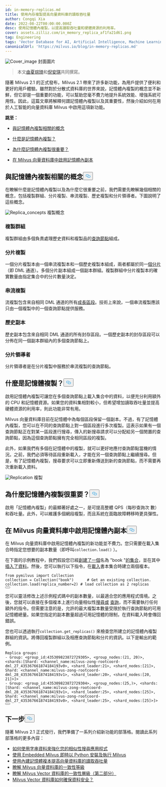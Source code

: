 ```yaml
---
id: in-memory-replicas.md
title: 使用內存複製提高向量資料庫的讀取吞吐量
author: Congqi Xia
date: 2022-08-22T00:00:00.000Z
desc: 使用記憶體內複製，以提高讀取吞吐量和硬體資源的利用率。
cover: assets.zilliz.com/in_memory_replica_af1fa21d61.png
tag: Engineering
tags: 'Vector Database for AI, Artificial Intelligence, Machine Learning'
canonicalUrl: 'https://milvus.io/blog/in-memory-replicas.md'
---
```

<p>
  
   <span class="img-wrapper"> <img translate="no" src="https://assets.zilliz.com/in_memory_replica_af1fa21d61.png" alt="Cover_image" class="doc-image" id="cover_image" />
   </span> <span class="img-wrapper"> <span>封面圖片</span> </span></p>
<blockquote>
<p>本文<a href="https://github.com/congqixia">由夏琮琦</a>和<a href="https://www.linkedin.com/in/yiyun-n-2aa713163/">倪安琪</a>共同撰寫。</p>
</blockquote>
<p>隨著 Milvus 2.1 的正式發布，Milvus 2.1 帶來了許多新功能，為用戶提供了便利和更好的用戶體驗。雖然對於分散式資料庫的世界來說，記憶體內複製的概念並不新鮮，但它卻是一個重要的功能，可以幫助您毫不費力地提升系統效能、增強系統可用性。因此，這篇文章將解釋何謂記憶體內複製以及其重要性，然後介紹如何在用於人工智能的向量資料庫 Milvus 中啟用這項新功能。</p>
<p><strong>跳至：</strong></p>
<ul>
<li><p><a href="#Concepts-related-to-in-memory-replica">與記憶體內複製相關的概念</a></p></li>
<li><p><a href="#What-is-in-memory-replica">什麼是記憶體內複製？</a></p></li>
<li><p><a href="#Why-are-in-memory-replicas-important">為什麼記憶體內複製很重要？</a></p></li>
<li><p><a href="#Enable-in-memory-replicas-in-the-Milvus-vector-database">在 Milvus 向量資料庫中啟用記憶體內副本</a></p></li>
</ul>
<h2 id="Concepts-related-to-in-memory-replica" class="common-anchor-header">與記憶體內複製相關的概念<button data-href="#Concepts-related-to-in-memory-replica" class="anchor-icon" translate="no">
      <svg translate="no"
        aria-hidden="true"
        focusable="false"
        height="20"
        version="1.1"
        viewBox="0 0 16 16"
        width="16"
      >
        <path
          fill="#0092E4"
          fill-rule="evenodd"
          d="M4 9h1v1H4c-1.5 0-3-1.69-3-3.5S2.55 3 4 3h4c1.45 0 3 1.69 3 3.5 0 1.41-.91 2.72-2 3.25V8.59c.58-.45 1-1.27 1-2.09C10 5.22 8.98 4 8 4H4c-.98 0-2 1.22-2 2.5S3 9 4 9zm9-3h-1v1h1c1 0 2 1.22 2 2.5S13.98 12 13 12H9c-.98 0-2-1.22-2-2.5 0-.83.42-1.64 1-2.09V6.25c-1.09.53-2 1.84-2 3.25C6 11.31 7.55 13 9 13h4c1.45 0 3-1.69 3-3.5S14.5 6 13 6z"
        ></path>
      </svg>
    </button></h2><p>在瞭解什麼是記憶體內複製以及為什麼它很重要之前，我們需要先瞭解幾個相關的概念，包括複製群組、分片複製、串流複製、歷史複製和分片領導者。下圖說明了這些概念。</p>
<p>
  
   <span class="img-wrapper"> <img translate="no" src="https://assets.zilliz.com/diagram_1_525afc706a.jpg" alt="Replica_concepts" class="doc-image" id="replica_concepts" />
   </span> <span class="img-wrapper"> <span>複製概念</span> </span></p>
<h3 id="Replica-group" class="common-anchor-header">複製群組</h3><p>複製群組由多個負責處理歷史資料和複製品的<a href="https://milvus.io/docs/v2.1.x/four_layers.md#Query-node">查詢節點</a>組成。</p>
<h3 id="Shard-replica" class="common-anchor-header">分片複製</h3><p>一個分片複製本由一個串流複製本和一個歷史複製本組成，兩者都屬於同一<a href="https://milvus.io/blog/deep-dive-1-milvus-architecture-overview.md#Shard">個分片</a>（即 DML 通道）。多個分片副本組成一個副本群組。複製群組中分片複製本的確實數量由指定集合中的分片數量決定。</p>
<h3 id="Streaming-replica" class="common-anchor-header">串流複製</h3><p>流複製包含來自相同 DML 通道的所有<a href="https://milvus.io/docs/v2.1.x/glossary.md#Segment">成長區段</a>。技術上來說，一個串流複製應該只由一個複製中的一個查詢節點提供服務。</p>
<h3 id="Historical-replica" class="common-anchor-header">歷史副本</h3><p>歷史副本包含來自相同 DML 通道的所有封存區段。一個歷史副本的封存區段可以分佈在同一個副本群組內的多個查詢節點上。</p>
<h3 id="Shard-leader" class="common-anchor-header">分片領導者</h3><p>分片領導者是在分片複製中服務於串流複製的查詢節點。</p>
<h2 id="What-is-in-memory-replica" class="common-anchor-header">什麼是記憶體複製？<button data-href="#What-is-in-memory-replica" class="anchor-icon" translate="no">
      <svg translate="no"
        aria-hidden="true"
        focusable="false"
        height="20"
        version="1.1"
        viewBox="0 0 16 16"
        width="16"
      >
        <path
          fill="#0092E4"
          fill-rule="evenodd"
          d="M4 9h1v1H4c-1.5 0-3-1.69-3-3.5S2.55 3 4 3h4c1.45 0 3 1.69 3 3.5 0 1.41-.91 2.72-2 3.25V8.59c.58-.45 1-1.27 1-2.09C10 5.22 8.98 4 8 4H4c-.98 0-2 1.22-2 2.5S3 9 4 9zm9-3h-1v1h1c1 0 2 1.22 2 2.5S13.98 12 13 12H9c-.98 0-2-1.22-2-2.5 0-.83.42-1.64 1-2.09V6.25c-1.09.53-2 1.84-2 3.25C6 11.31 7.55 13 9 13h4c1.45 0 3-1.69 3-3.5S14.5 6 13 6z"
        ></path>
      </svg>
    </button></h2><p>啟用記憶體內複製可讓您在多個查詢節點上載入集合中的資料，以便充分利用額外的 CPU 和記憶體資源。如果您的資料集相對較小，但希望增加讀取吞吐量並提高硬體資源的利用率，則此功能非常有用。</p>
<p>Milvus 向量資料庫目前在記憶體中為每個區段保留一個副本。不過，有了記憶體內複製，您可以在不同的查詢節點上對一個區段進行多次複製。這表示如果有一個查詢節點正在對某一區段進行搜尋，傳入的新搜尋請求可以分配給另一個閒置的查詢節點，因為這個查詢節點擁有完全相同區段的複製。</p>
<p>此外，如果我們有多個在記憶體中的複製，就可以更好地應付查詢節點當機的情況。之前，我們必須等待區段重新載入，才能在另一個查詢節點上繼續搜尋。但是，有了記憶體內複製，搜尋要求可以立即重新傳送到新的查詢節點，而不需要再次重新載入資料。</p>
<p>
  
   <span class="img-wrapper"> <img translate="no" src="https://assets.zilliz.com/replication_3_1_2c25513cb9.jpg" alt="Replication" class="doc-image" id="replication" />
   </span> <span class="img-wrapper"> <span>複製</span> </span></p>
<h2 id="Why-are-in-memory-replicas-important" class="common-anchor-header">為什麼記憶體內複製很重要？<button data-href="#Why-are-in-memory-replicas-important" class="anchor-icon" translate="no">
      <svg translate="no"
        aria-hidden="true"
        focusable="false"
        height="20"
        version="1.1"
        viewBox="0 0 16 16"
        width="16"
      >
        <path
          fill="#0092E4"
          fill-rule="evenodd"
          d="M4 9h1v1H4c-1.5 0-3-1.69-3-3.5S2.55 3 4 3h4c1.45 0 3 1.69 3 3.5 0 1.41-.91 2.72-2 3.25V8.59c.58-.45 1-1.27 1-2.09C10 5.22 8.98 4 8 4H4c-.98 0-2 1.22-2 2.5S3 9 4 9zm9-3h-1v1h1c1 0 2 1.22 2 2.5S13.98 12 13 12H9c-.98 0-2-1.22-2-2.5 0-.83.42-1.64 1-2.09V6.25c-1.09.53-2 1.84-2 3.25C6 11.31 7.55 13 9 13h4c1.45 0 3-1.69 3-3.5S14.5 6 13 6z"
        ></path>
      </svg>
    </button></h2><p>啟用「記憶體內複製」的最顯著好處之一，是可提高整體 QPS（每秒查詢次 數）和吞吐量。此外，可以維護多個網段複製，而且系統在面臨故障轉移時更具彈性。</p>
<h2 id="Enable-in-memory-replicas-in-the-Milvus-vector-database" class="common-anchor-header">在 Milvus 向量資料庫中啟用記憶體內副本<button data-href="#Enable-in-memory-replicas-in-the-Milvus-vector-database" class="anchor-icon" translate="no">
      <svg translate="no"
        aria-hidden="true"
        focusable="false"
        height="20"
        version="1.1"
        viewBox="0 0 16 16"
        width="16"
      >
        <path
          fill="#0092E4"
          fill-rule="evenodd"
          d="M4 9h1v1H4c-1.5 0-3-1.69-3-3.5S2.55 3 4 3h4c1.45 0 3 1.69 3 3.5 0 1.41-.91 2.72-2 3.25V8.59c.58-.45 1-1.27 1-2.09C10 5.22 8.98 4 8 4H4c-.98 0-2 1.22-2 2.5S3 9 4 9zm9-3h-1v1h1c1 0 2 1.22 2 2.5S13.98 12 13 12H9c-.98 0-2-1.22-2-2.5 0-.83.42-1.64 1-2.09V6.25c-1.09.53-2 1.84-2 3.25C6 11.31 7.55 13 9 13h4c1.45 0 3-1.69 3-3.5S14.5 6 13 6z"
        ></path>
      </svg>
    </button></h2><p>在 Milvus 向量資料庫中啟用記憶體內複製的新功能並不費力。您只需要在載入集合時指定您想要的副本數量（即呼叫<code translate="no">collection.load()</code> ）。</p>
<p>在下面的示例教程中，我們假設您已經<a href="https://milvus.io/docs/v2.1.x/create_collection.md">創建了一個</a>名為 "book "<a href="https://milvus.io/docs/v2.1.x/create_collection.md">的集合</a>，並在其中<a href="https://milvus.io/docs/v2.1.x/insert_data.md">插入了資料</a>。然後，您可以執行以下指令，在<a href="https://milvus.io/docs/v2.1.x/load_collection.md">載入</a>書本集合時建立兩個複本。</p>
<pre><code translate="no"><span class="hljs-keyword">from</span> pymilvus <span class="hljs-keyword">import</span> Collection
collection = Collection(<span class="hljs-string">&quot;book&quot;</span>)      <span class="hljs-comment"># Get an existing collection.</span>
collection.load(replica_number=<span class="hljs-number">2</span>) <span class="hljs-comment"># load collection as 2 replicas</span>
<button class="copy-code-btn"></button></code></pre>
<p>您可以靈活修改上述示例程式碼中的副本數量，以最適合您的應用程式情境。之後，您就可以直接在多個複本上進行向量相似性<a href="https://milvus.io/docs/v2.1.x/search.md">搜尋或</a> <a href="https://milvus.io/docs/v2.1.x/query.md">查詢</a>，而不需要執行任何額外的指令。但需要注意的是，允許的最大複製本數量受限於執行查詢節點的可用記憶體總量。如果您指定的副本數量超過可用記憶體的限制，在資料載入時會傳回錯誤。</p>
<p>您也可以透過執行<code translate="no">collection.get_replicas()</code> 來檢查您所建立的記憶體內複製群組的資訊。將傳回複製群組以及相應查詢節點和分片的資訊。以下是輸出的範例。</p>
<pre><code translate="no">Replica <span class="hljs-built_in">groups</span>:
- Group: &lt;group_id:435309823872729305&gt;, &lt;group_nodes:(21, 20)&gt;, &lt;shards:[Shard: &lt;channel_name:milvus-zong-rootcoord-dml_27_435367661874184193v0&gt;, &lt;shard_leader:21&gt;, &lt;shard_nodes:[21]&gt;, Shard: &lt;channel_name:milvus-zong-rootcoord-dml_28_435367661874184193v1&gt;, &lt;shard_leader:20&gt;, &lt;shard_nodes:[20, 21]&gt;]&gt;
- Group: &lt;group_id:435309823872729304&gt;, &lt;group_nodes:(25,)&gt;, &lt;shards:[Shard: &lt;channel_name:milvus-zong-rootcoord-dml_28_435367661874184193v1&gt;, &lt;shard_leader:25&gt;, &lt;shard_nodes:[25]&gt;, Shard: &lt;channel_name:milvus-zong-rootcoord-dml_27_435367661874184193v0&gt;, &lt;shard_leader:25&gt;, &lt;shard_nodes:[25]&gt;]&gt;
<button class="copy-code-btn"></button></code></pre>
<h2 id="Whats-next" class="common-anchor-header">下一步<button data-href="#Whats-next" class="anchor-icon" translate="no">
      <svg translate="no"
        aria-hidden="true"
        focusable="false"
        height="20"
        version="1.1"
        viewBox="0 0 16 16"
        width="16"
      >
        <path
          fill="#0092E4"
          fill-rule="evenodd"
          d="M4 9h1v1H4c-1.5 0-3-1.69-3-3.5S2.55 3 4 3h4c1.45 0 3 1.69 3 3.5 0 1.41-.91 2.72-2 3.25V8.59c.58-.45 1-1.27 1-2.09C10 5.22 8.98 4 8 4H4c-.98 0-2 1.22-2 2.5S3 9 4 9zm9-3h-1v1h1c1 0 2 1.22 2 2.5S13.98 12 13 12H9c-.98 0-2-1.22-2-2.5 0-.83.42-1.64 1-2.09V6.25c-1.09.53-2 1.84-2 3.25C6 11.31 7.55 13 9 13h4c1.45 0 3-1.69 3-3.5S14.5 6 13 6z"
        ></path>
      </svg>
    </button></h2><p>隨著 Milvus 2.1 正式發行，我們準備了一系列介紹新功能的部落格。閱讀此系列部落格的更多內容：</p>
<ul>
<li><a href="https://milvus.io/blog/2022-08-08-How-to-use-string-data-to-empower-your-similarity-search-applications.md">如何使用字串資料來強化您的相似性搜尋應用程式</a></li>
<li><a href="https://milvus.io/blog/embedded-milvus.md">使用 Embedded Milvus 即時以 Python 安裝及執行 Milvus</a></li>
<li><a href="https://milvus.io/blog/in-memory-replicas.md">使用內建記憶體複本提高向量資料庫的讀取吞吐量</a></li>
<li><a href="https://milvus.io/blog/understanding-consistency-levels-in-the-milvus-vector-database.md">瞭解 Milvus 向量資料庫的一致性等級</a></li>
<li><a href="https://milvus.io/blog/understanding-consistency-levels-in-the-milvus-vector-database-2.md">瞭解 Milvus Vector 資料庫的一致性層級（第二部分）</a></li>
<li><a href="https://milvus.io/blog/data-security.md">Milvus Vector 資料庫如何確保資料安全？</a></li>
</ul>
